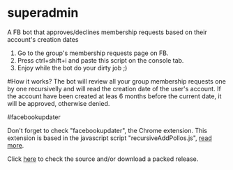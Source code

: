 # superadmin
A FB bot that approves/declines membership requests based on their account's creation dates

1) Go to the group's membership requests page on FB.<br>
2) Press ctrl+shift+i and paste this script on the console tab.<br>
3) Enjoy while the bot do your dirty job ;)


#How it works?
The bot will review all your group membership requests one by one recursivelly and will read the creation date of the user's account.
If the account have been created at leas 6 months before the current date, it  will be approved, otherwise denied.

#facebookupdater

Don't forget to check "facebookupdater", the Chrome extension. This extension is based in the javascript script "recursiveAddPollos.js", [read more](facebookupdater/README.md).

Click [here](facebookupdater) to check the source and/or download a packed release.